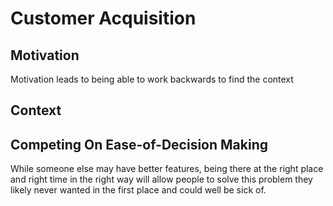 # Customer Acquisition
## Motivation
Motivation leads to being able to work backwards to find the context
## Context
## Competing On Ease-of-Decision Making
While someone else may have better features, being there at the right place and right time in the right way will allow people to solve this problem they likely never wanted in the first place and could well be sick of.
